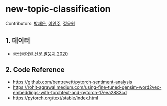 # new-topic-classification
  Contributors: [박재은](https://github.com/JPark11), [이인주](https://github.com/Inju0716), [정윤원](https://github.com/yoonwonj)

## 1. 데이터
  - [국립국어원 신문 말뭉치 2020](https://corpus.korean.go.kr/#down)
 
## 2. Code Reference
  - https://github.com/bentrevett/pytorch-sentiment-analysis
  - https://rohit-agrawal.medium.com/using-fine-tuned-gensim-word2vec-embeddings-with-torchtext-and-pytorch-17eea2883cd
  - https://pytorch.org/text/stable/index.html
